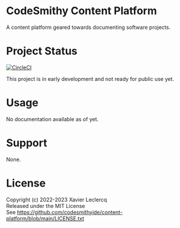 # CodeSmithy Content Platform

A content platform geared towards documenting software projects.

# Project Status

[![CircleCI](https://dl.circleci.com/status-badge/img/gh/codesmithyide/content-platform/tree/main.svg?style=svg&circle-token=9b9396262701a4bea730903e76dc75aadfa9422e)](https://dl.circleci.com/status-badge/redirect/gh/codesmithyide/content-platform/tree/main)

This project is in early development and not ready for public use yet. 

# Usage

No documentation available as of yet.

# Support

None.

# License

Copyright (c) 2022-2023 Xavier Leclercq\
Released under the MIT License\
See https://github.com/codesmithyide/content-platform/blob/main/LICENSE.txt
